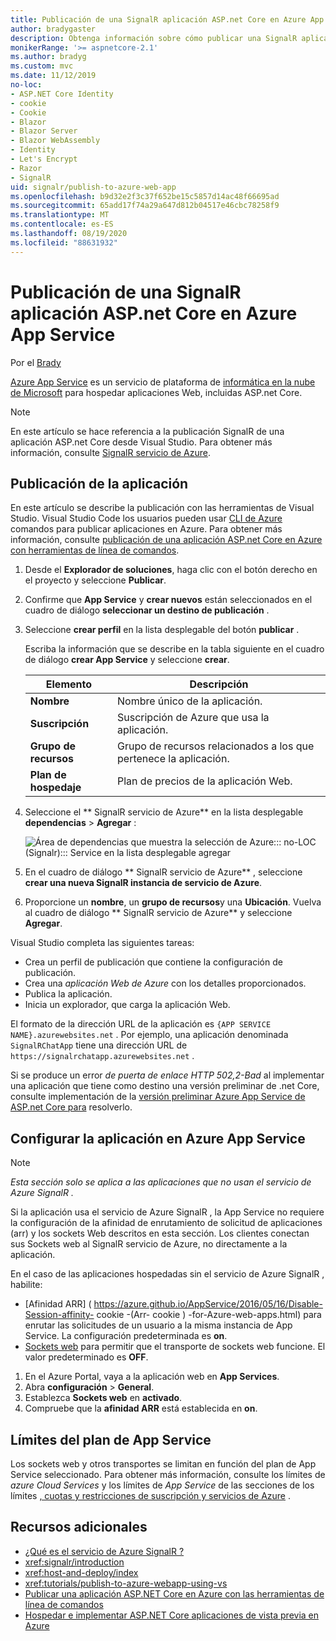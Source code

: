 ```yaml
---
title: Publicación de una SignalR aplicación ASP.net Core en Azure App Service
author: bradygaster
description: Obtenga información sobre cómo publicar una SignalR aplicación ASP.net Core en Azure App Service.
monikerRange: '>= aspnetcore-2.1'
ms.author: bradyg
ms.custom: mvc
ms.date: 11/12/2019
no-loc:
- ASP.NET Core Identity
- cookie
- Cookie
- Blazor
- Blazor Server
- Blazor WebAssembly
- Identity
- Let's Encrypt
- Razor
- SignalR
uid: signalr/publish-to-azure-web-app
ms.openlocfilehash: b9d32e2f3c37f652be15c5857d14ac48f66695ad
ms.sourcegitcommit: 65add17f74a29a647d812b04517e46cbc78258f9
ms.translationtype: MT
ms.contentlocale: es-ES
ms.lasthandoff: 08/19/2020
ms.locfileid: "88631932"
---
```

# <a name="publish-an-aspnet-core-no-locsignalr-app-to-azure-app-service"></a>Publicación de una SignalR aplicación ASP.net Core en Azure App Service

Por el [Brady](https://twitter.com/bradygaster)

[Azure App Service](/azure/app-service/app-service-web-overview) es un servicio de plataforma de [informática en la nube de Microsoft](https://azure.microsoft.com/) para hospedar aplicaciones Web, incluidas ASP.net Core.

> [!NOTE]
> En este artículo se hace referencia a la publicación SignalR de una aplicación ASP.net Core desde Visual Studio. Para obtener más información, consulte [ SignalR servicio de Azure](https://azure.microsoft.com/services/signalr-service).

## <a name="publish-the-app"></a>Publicación de la aplicación

En este artículo se describe la publicación con las herramientas de Visual Studio. Visual Studio Code los usuarios pueden usar [CLI de Azure](/cli/azure) comandos para publicar aplicaciones en Azure. Para obtener más información, consulte [publicación de una aplicación ASP.net Core en Azure con herramientas de línea de comandos](/azure/app-service/app-service-web-get-started-dotnet).

1. Desde el **Explorador de soluciones**, haga clic con el botón derecho en el proyecto y seleccione **Publicar**.

1. Confirme que **App Service** y **crear nuevos** están seleccionados en el cuadro de diálogo **seleccionar un destino de publicación** .

1. Seleccione **crear perfil** en la lista desplegable del botón **publicar** .

   Escriba la información que se describe en la tabla siguiente en el cuadro de diálogo **crear App Service** y seleccione **crear**.

   | Elemento               | Descripción |
   | ------------------ | ----------- |
   | **Nombre**           | Nombre único de la aplicación. |
   | **Suscripción**   | Suscripción de Azure que usa la aplicación. |
   | **Grupo de recursos** | Grupo de recursos relacionados a los que pertenece la aplicación. |
   | **Plan de hospedaje**   | Plan de precios de la aplicación Web. |

1. Seleccione el ** SignalR servicio de Azure** en la lista desplegable **dependencias**  >  **Agregar** :

   ![Área de dependencias que muestra la selección de Azure::: no-LOC (Signalr)::: Service en la lista desplegable agregar](publish-to-azure-web-app/_static/signalr-service-dependency.png)

1. En el cuadro de diálogo ** SignalR servicio de Azure** , seleccione **crear una nueva SignalR instancia de servicio de Azure**.

1. Proporcione un **nombre**, un **grupo de recursos**y una **Ubicación**. Vuelva al cuadro de diálogo ** SignalR servicio de Azure** y seleccione **Agregar**.

Visual Studio completa las siguientes tareas:

* Crea un perfil de publicación que contiene la configuración de publicación.
* Crea una *aplicación Web de Azure* con los detalles proporcionados.
* Publica la aplicación.
* Inicia un explorador, que carga la aplicación Web.

El formato de la dirección URL de la aplicación es `{APP SERVICE NAME}.azurewebsites.net` . Por ejemplo, una aplicación denominada `SignalRChatApp` tiene una dirección URL de `https://signalrchatapp.azurewebsites.net` .

Si se produce un error *de puerta de enlace HTTP 502,2-Bad* al implementar una aplicación que tiene como destino una versión preliminar de .net Core, consulte implementación de la [versión preliminar Azure App Service de ASP.net Core para](xref:host-and-deploy/azure-apps/index#deploy-aspnet-core-preview-release-to-azure-app-service) resolverlo.

## <a name="configure-the-app-in-azure-app-service"></a>Configurar la aplicación en Azure App Service

> [!NOTE]
> *Esta sección solo se aplica a las aplicaciones que no usan el servicio de Azure SignalR .*
>
> Si la aplicación usa el servicio de Azure SignalR , la App Service no requiere la configuración de la afinidad de enrutamiento de solicitud de aplicaciones (arr) y los sockets Web descritos en esta sección. Los clientes conectan sus Sockets web al SignalR servicio de Azure, no directamente a la aplicación.

En el caso de las aplicaciones hospedadas sin el servicio de Azure SignalR , habilite:

* [Afinidad ARR] ( https://azure.github.io/AppService/2016/05/16/Disable-Session-affinity- cookie -(Arr- cookie ) -for-Azure-web-apps.html) para enrutar las solicitudes de un usuario a la misma instancia de App Service. La configuración predeterminada es **on**.
* [Sockets web](xref:fundamentals/websockets) para permitir que el transporte de sockets web funcione. El valor predeterminado es **OFF**.

1. En el Azure Portal, vaya a la aplicación web en **App Services**.
1. Abra **configuración**  >  **General**.
1. Establezca **Sockets web** en **activado**.
1. Compruebe que la **afinidad ARR** está establecida en **on**.

## <a name="app-service-plan-limits"></a>Límites del plan de App Service

Los sockets web y otros transportes se limitan en función del plan de App Service seleccionado. Para obtener más información, consulte los límites de *azure Cloud Services* y los límites de *App Service* de las secciones de los límites [, cuotas y restricciones de suscripción y servicios de Azure](/azure/azure-subscription-service-limits#app-service-limits) .

## <a name="additional-resources"></a>Recursos adicionales

* [¿Qué es el servicio de Azure SignalR ?](/azure/azure-signalr/signalr-overview)
* <xref:signalr/introduction>
* <xref:host-and-deploy/index>
* <xref:tutorials/publish-to-azure-webapp-using-vs>
* [Publicar una aplicación ASP.NET Core en Azure con las herramientas de línea de comandos](/azure/app-service/app-service-web-get-started-dotnet)
* [Hospedar e implementar ASP.NET Core aplicaciones de vista previa en Azure](xref:host-and-deploy/azure-apps/index#deploy-aspnet-core-preview-release-to-azure-app-service)
